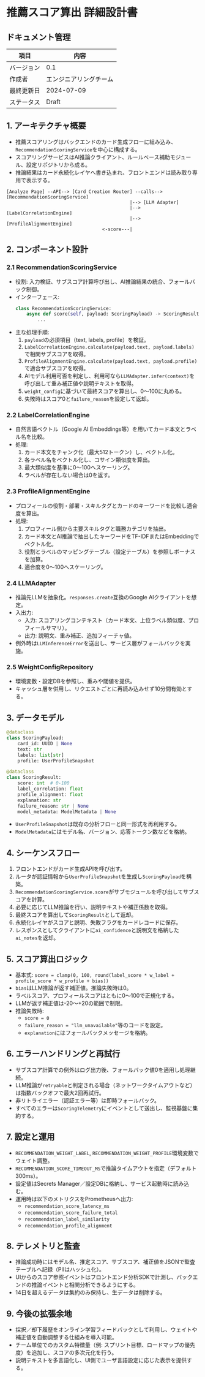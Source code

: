 # 推薦スコア算出 詳細設計書

## ドキュメント管理
| 項目 | 内容 |
| --- | --- |
| バージョン | 0.1 |
| 作成者 | エンジニアリングチーム |
| 最終更新日 | 2024-07-09 |
| ステータス | Draft |

## 1. アーキテクチャ概要
- 推薦スコアリングはバックエンドのカード生成フローに組み込み、`RecommendationScoringService`を中心に構成する。
- スコアリングサービスはAI推論クライアント、ルールベース補助モジュール、設定リポジトリから成る。
- 推論結果はカード永続化レイヤへ書き込まれ、フロントエンドは読み取り専用で表示する。

```
[Analyze Page] --API--> [Card Creation Router] --calls--> [RecommendationScoringService]
                                             |--> [LLM Adapter]
                                             |--> [LabelCorrelationEngine]
                                             |--> [ProfileAlignmentEngine]
                                   <-score---|
```

## 2. コンポーネント設計
### 2.1 RecommendationScoringService
- 役割: 入力検証、サブスコア計算呼び出し、AI推論結果の統合、フォールバック制御。
- インターフェース:
  ```python
  class RecommendationScoringService:
      async def score(self, payload: ScoringPayload) -> ScoringResult:
          ...
  ```
- 主な処理手順:
  1. `payload`の必須項目（text, labels, profile）を検証。
  2. `LabelCorrelationEngine.calculate(payload.text, payload.labels)`で相関サブスコアを取得。
  3. `ProfileAlignmentEngine.calculate(payload.text, payload.profile)`で適合サブスコアを取得。
  4. AIモデル利用可否を判定し、利用可なら`LLMAdapter.infer(context)`を呼び出して重み補正値や説明テキストを取得。
  5. `weight_config`に基づいて最終スコアを算出し、0〜100に丸める。
  6. 失敗時はスコア0と`failure_reason`を設定して返却。

### 2.2 LabelCorrelationEngine
- 自然言語ベクトル（Google AI Embeddings等）を用いてカード本文とラベル名を比較。
- 処理:
  1. カード本文をチャンク化（最大512トークン）し、ベクトル化。
  2. 各ラベル名をベクトル化し、コサイン類似度を算出。
  3. 最大類似度を基準に0〜100へスケーリング。
  4. ラベルが存在しない場合は0を返す。

### 2.3 ProfileAlignmentEngine
- プロフィールの役割・部署・スキルタグとカードのキーワードを比較し適合度を算出。
- 処理:
  1. プロフィール側から主要スキルタグと職務カテゴリを抽出。
  2. カード本文とAI推論で抽出したキーワードをTF-IDFまたはEmbeddingでベクトル化。
  3. 役割とラベルのマッピングテーブル（設定テーブル）を参照しボーナスを加算。
  4. 適合度を0〜100へスケーリング。

### 2.4 LLMAdapter
- 推論先LLMを抽象化。`responses.create`互換のGoogle AIクライアントを想定。
- 入出力:
  - 入力: スコアリングコンテキスト（カード本文、上位ラベル類似度、プロフィールサマリ）。
  - 出力: 説明文、重み補正、追加フィーチャ値。
- 例外時は`LLMInferenceError`を送出し、サービス層がフォールバックを実施。

### 2.5 WeightConfigRepository
- 環境変数・設定DBを参照し、重みや閾値を提供。
- キャッシュ層を併用し、リクエストごとに再読み込みせず10分間有効とする。

## 3. データモデル
```python
@dataclass
class ScoringPayload:
    card_id: UUID | None
    text: str
    labels: list[str]
    profile: UserProfileSnapshot

@dataclass
class ScoringResult:
    score: int  # 0-100
    label_correlation: float
    profile_alignment: float
    explanation: str
    failure_reason: str | None
    model_metadata: ModelMetadata | None
```
- `UserProfileSnapshot`は既存の分析フローと同一形式を再利用する。
- `ModelMetadata`にはモデル名、バージョン、応答トークン数などを格納。

## 4. シーケンスフロー
1. フロントエンドがカード生成APIを呼び出す。
2. ルータが認証情報から`UserProfileSnapshot`を生成し`ScoringPayload`を構築。
3. `RecommendationScoringService.score`がサブモジュールを呼び出してサブスコアを計算。
4. 必要に応じてLLM推論を行い、説明テキストや補正係数を取得。
5. 最終スコアを算出して`ScoringResult`として返却。
6. 永続化レイヤがスコアと説明、失敗フラグをカードレコードに保存。
7. レスポンスとしてクライアントに`ai_confidence`と説明文を格納した`ai_notes`を返却。

## 5. スコア算出ロジック
- 基本式: `score = clamp(0, 100, round(label_score * w_label + profile_score * w_profile + bias))`
- `bias`はLLM推論が返す補正値。推論失敗時は0。
- ラベルスコア、プロフィールスコアはともに0〜100で正規化する。
- LLMが返す補正値は-20〜+20の範囲で制限。
- 推論失敗時:
  - `score = 0`
  - `failure_reason = "llm_unavailable"`等のコードを設定。
  - `explanation`にはフォールバックメッセージを格納。

## 6. エラーハンドリングと再試行
- サブスコア計算での例外はログ出力後、フォールバック値0を適用し処理継続。
- LLM推論が`retryable`と判定される場合（ネットワークタイムアウトなど）は指数バックオフで最大2回再試行。
- 非リトライエラー（認証エラー等）は即時フォールバック。
- すべてのエラーは`ScoringTelemetry`にイベントとして送出し、監視基盤に集約する。

## 7. 設定と運用
- `RECOMMENDATION_WEIGHT_LABEL`, `RECOMMENDATION_WEIGHT_PROFILE`環境変数でウェイト調整。
- `RECOMMENDATION_SCORE_TIMEOUT_MS`で推論タイムアウトを指定（デフォルト300ms）。
- 設定値はSecrets Manager／設定DBに格納し、サービス起動時に読み込む。
- 運用時は以下のメトリクスをPrometheusへ出力:
  - `recommendation_score_latency_ms`
  - `recommendation_score_failure_total`
  - `recommendation_label_similarity`
  - `recommendation_profile_alignment`

## 8. テレメトリと監査
- 推論成功時にはモデル名、推定スコア、サブスコア、補正値をJSONで監査テーブルへ記録（PIIはハッシュ化）。
- UIからのスコア参照イベントはフロントエンド分析SDKで計測し、バックエンドの推論イベントと相関分析できるようにする。
- 14日を超えるデータは集約のみ保持し、生データは削除する。

## 9. 今後の拡張余地
- 採択／却下履歴をオンライン学習フィードバックとして利用し、ウェイトや補正値を自動調整する仕組みを導入可能。
- チーム単位でのカスタム特徴量（例: スプリント目標、ロードマップの優先度）を追加し、スコアの多次元化を行う。
- 説明テキストを多言語化し、UI側でユーザ言語設定に応じた表示を提供する。
